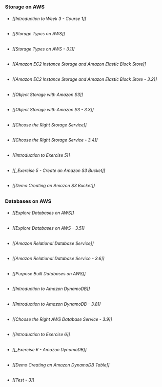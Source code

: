 ### Storage on AWS
- ###### [[Introduction to Week 3 - Course 1]]
- ###### [[Storage Types on AWS]]
- ###### [[Storage Types on AWS - 3.1]]
- ###### [[Amazon EC2 Instance Storage and Amazon Elastic Block Store]]
- ###### [[Amazon EC2 Instance Storage and Amazon Elastic Block Store - 3.2]]
- ###### [[Object Storage with Amazon S3]]
- ###### [[Object Storage with Amazon S3 - 3.3]]
- ###### [[Choose the Right Storage Service]]
- ###### [[Choose the Right Storage Service - 3.4]]
- ###### [[Introduction to Exercise 5]]
- ###### [[_Exercise 5 - Create an Amazon S3 Bucket]]
- ###### [[Demo Creating an Amazon S3 Bucket]]
### Databases on AWS
- ###### [[Explore Databases on AWS]]
- ###### [[Explore Databases on AWS - 3.5]]
- ###### [[Amazon Relational Database Service]]
- ###### [[Amazon Relational Database Service - 3.6]]
- ###### [[Purpose Built Databases on AWS]]
- ###### [[Introduction to Amazon DynamoDB]]
- ###### [[Introduction to Amazon DynamoDB - 3.8]]
- ###### [[Choose the Right AWS Database Service - 3.9]]
- ###### [[Introduction to Exercise 6]]
- ###### [[_Exercise 6 - Amazon DynamoDB]]
- ###### [[Demo Creating an Amazon DynamoDB Table]]
- ###### [[Test - 3]]